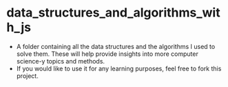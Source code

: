# data_structures_and_algorithms_with_js
- A folder containing all the data structures and the algorithms I used to solve them. These will help provide insights into more computer science-y topics and methods.
- If you would like to use it for any learning purposes, feel free to fork this project. 
